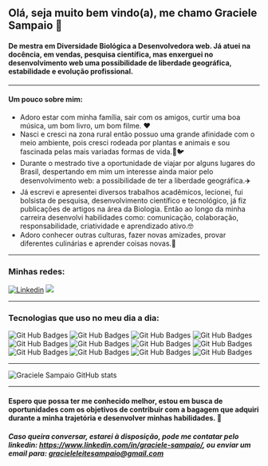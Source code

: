## Olá, seja muito bem vindo(a), me chamo Graciele Sampaio 👋

#### De mestra em Diversidade Biológica a Desenvolvedora web. Já atuei na docência, em vendas, pesquisa científica, mas enxerguei no desenvolvimento web uma possibilidade de liberdade geográfica, estabilidade e evolução profissional.

<hr></hr>

#### <strong> Um pouco sobre mim: </strong>

<ul>
  <li> Adoro estar com minha família, sair com os amigos, curtir uma boa música, um bom livro, um bom filme. ❤️
  <li> Nasci e cresci na zona rural então possuo uma grande afinidade com o meio ambiente, pois cresci rodeada por plantas e animais e sou fascinada pelas mais variadas formas de vida.🌳🐦
  <li> Durante o mestrado tive a oportunidade de viajar por alguns lugares do Brasil, despertando em mim um interesse ainda maior pelo desenvolvimento web: a possibilidade de ter a liberdade geográfica.✈️
   <li> Já escrevi e apresentei diversos trabalhos acadêmicos, lecionei, fui bolsista de pesquisa, desenvolvimento científico e tecnológico, já fiz publicações de artigos na área da Biologia. Então ao longo da minha carreira desenvolvi habilidades como: comunicação, colaboração, responsabilidade, criatividade e aprendizado ativo.🤓
   <li> Adoro conhecer outras culturas, fazer novas amizades, provar diferentes culinárias e aprender coisas novas.🫶
</ul>

<hr></hr>

### Minhas redes:

[![Linkedin](https://img.shields.io/badge/LinkedIn-0077B5?style=for-the-badge&logo=linkedin&logoColor=white)](https://www.linkedin.com/in/graciele-sampaio/) 
<a href = "mailto:gracieleleitesampaio@gmail.com"><img src="https://img.shields.io/badge/Gmail-D14836?style=for-the-badge&logo=gmail&logoColor=white" target="_blank"></a>

<hr></hr>

### Tecnologias que uso no meu dia a dia:
![Git Hub Badges](https://img.shields.io/badge/HTML5-E34F26?style=for-the-badge&logo=html5&logoColor=white)
![Git Hub Badges](https://img.shields.io/badge/CSS3-1572B6?style=for-the-badge&logo=css3&logoColor=white)
![Git Hub Badges](https://img.shields.io/badge/JavaScript-323330?style=for-the-badge&logo=javascript&logoColor=F7DF1E)
![Git Hub Badges](https://img.shields.io/badge/Node.js-339933?style=for-the-badge&logo=nodedotjs&logoColor=white)
![Git Hub Badges](https://img.shields.io/badge/React-20232A?style=for-the-badge&logo=react&logoColor=61DAFB)
![Git Hub Badges](https://img.shields.io/badge/Redux-593D88?style=for-the-badge&logo=redux&logoColor=white)
![Git Hub Badges](https://img.shields.io/badge/GitHub-100000?style=for-the-badge&logo=github&logoColor=white)
![Git Hub Badges](https://img.shields.io/badge/Docker-2CA5E0?style=for-the-badge&logo=docker&logoColor=white)
![Git Hub Badges](https://img.shields.io/badge/MySQL-005C84?style=for-the-badge&logo=mysql&logoColor=white)
![Git Hub Badges](https://img.shields.io/badge/MongoDB-4EA94B?style=for-the-badge&logo=mongodb&logoColor=white)
![Git Hub Badges](https://img.shields.io/badge/TypeScript-007ACC?style=for-the-badge&logo=typescript&logoColor=white)
![Git Hub Badges](https://img.shields.io/badge/Jest-C21325?style=for-the-badge&logo=jest&logoColor=white)

<hr></hr>

![Graciele Sampaio GitHub stats](https://github-readme-stats.vercel.app/api?username=graciele-sampaio&show_icons=true&theme=dracula)

<hr></hr>

#### <strong> Espero que possa ter me conhecido melhor, estou em busca de oportunidades com os objetivos de contribuir com a bagagem que adquiri durante a minha trajetória e desenvolver minhas habilidades. 🚀</strong>

##### Caso queira conversar, estarei à disposição, pode me contatar pelo linkedin: https://www.linkedin.com/in/graciele-sampaio/, ou enviar um email para: gracieleleitesampaio@gmail.com
